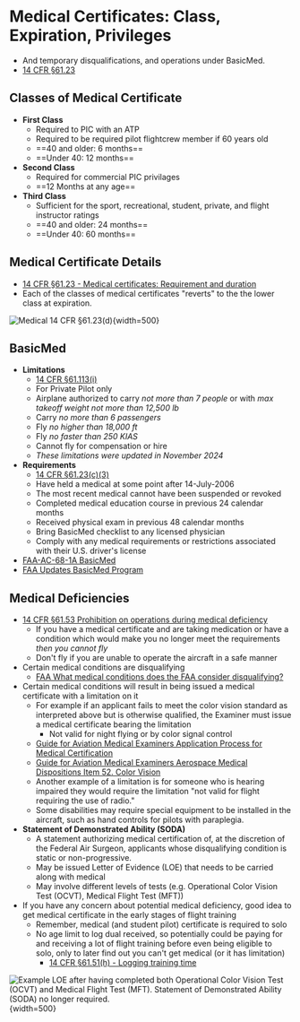 # Medical Certificates: Class, Expiration, Privileges

* And temporary disqualifications, and operations under BasicMed.
* [14 CFR &sect;61.23](https://www.ecfr.gov/current/title-14/chapter-I/subchapter-D/part-61/subpart-A/section-61.23)

## Classes of Medical Certificate

* **First Class**
  * Required to PIC with an ATP
  * Required to be required pilot flightcrew member if 60 years old
  * ==40 and older: 6 months==
  * ==Under 40: 12 months==
* **Second Class**
  * Required for commercial PIC privilages
  * ==12 Months at any age==
* **Third Class**
  * Sufficient for the sport, recreational, student, private, and flight instructor ratings
  * ==40 and older: 24 months==
  * ==Under 40: 60 months==

## Medical Certificate Details

* [14 CFR &sect;61.23 - Medical certificates: Requirement and duration](https://www.ecfr.gov/current/title-14/chapter-I/subchapter-D/part-61/subpart-A/section-61.23)
* Each of the classes of medical certificates "reverts" to the the lower class at expiration.

![Medical [14 CFR &sect;61.23(d)](https://www.ecfr.gov/current/title-14/chapter-I/subchapter-D/part-61/subpart-A/section-61.23#p-61.23(d))](/img/medical-certificate-requirements-table.png){width=500}

## BasicMed

* **Limitations**
  * [14 CFR &sect;61.113(i)](https://www.ecfr.gov/current/title-14/chapter-I/subchapter-D/part-61/subpart-E/section-61.113#p-61.113(i))
  * For Private Pilot only
  * Airplane authorized to carry *not more than 7 people* or with *max takeoff weight not more than 12,500 lb*
  * Carry *no more than 6 passengers*
  * Fly *no higher than 18,000 ft*
  * Fly *no faster than 250 KIAS*
  * Cannot fly for compensation or hire
  * *These limitations were updated in November 2024*
* **Requirements**
  * [14 CFR &sect;61.23(c)(3)](https://www.ecfr.gov/current/title-14/part-61/section-61.23#p-61.23(c)(3))
  * Have held a medical at some point after 14-July-2006
  * The most recent medical cannot have been suspended or revoked
  * Completed medical education course in previous 24 calendar months
  * Received physical exam in previous 48 calendar months
  * Bring BasicMed checklist to any licensed physician
  * Comply with any medical requirements or restrictions associated with their U.S. driver's license
* [FAA-AC-68-1A BasicMed](https://www.faa.gov/regulations_policies/advisory_circulars/index.cfm/go/document.information/documentID/1031168)
* [FAA Updates BasicMed Program](https://www.faa.gov/newsroom/faa-updates-basicmed-program)

## Medical Deficiencies

* [14 CFR &sect;61.53 Prohibition on operations during medical deficiency](https://www.ecfr.gov/current/title-14/chapter-I/subchapter-D/part-61/subpart-A/section-61.53)
  * If you have a medical certificate and are taking medication or have a condition which would make you no longer meet the requirements *then you cannot fly*
  * Don't fly if you are unable to operate the aircraft in a safe manner
* Certain medical conditions are disqualifying
  * [FAA What medical conditions does the FAA consider disqualifying?](https://www.faa.gov/licenses_certificates/medical_certification/faq/response6)
* Certain medical conditions will result in being issued a medical certificate with a limitation on it
  * For example if an applicant fails to meet the color vision standard as interpreted above but is otherwise qualified, the Examiner must issue a medical certificate bearing the limitation
    * Not valid for night flying or by color signal control
  * [Guide for Aviation Medical Examiners Application Process for Medical Certification](https://www.faa.gov/about/office_org/headquarters_offices/avs/offices/aam/ame/guide/app_process/general/si/)
  * [Guide for Aviation Medical Examiners Aerospace Medical Dispositions Item 52. Color Vision](https://www.faa.gov/about/office_org/headquarters_offices/avs/offices/aam/ame/guide/app_process/exam_tech/item52/amd/)
  * Another example of a limitation is for someone who is hearing impaired they would require the limitation "not valid for flight requiring the use of radio."
  * Some disabilities may require special equipment to be installed in the aircraft, such as hand controls for pilots with paraplegia.
* **Statement of Demonstrated Ability (SODA)**
  * A statement authorizing medical certification of, at the discretion of the Federal Air Surgeon, applicants whose disqualifying condition is static or non-progressive.
  * May be issued Letter of Evidence (LOE) that needs to be carried along with medical
  * May involve different levels of tests (e.g. Operational Color Vision Test (OCVT), Medical Flight Test (MFT))
* If you have any concern about potential medical deficiency, good idea to get medical certificate in the early stages of flight training
  * Remember, medical (and student pilot) certificate is required to solo
  * No age limit to log dual received, so potentially could be paying for and receiving a lot of flight training before even being eligible to solo, only to later find out you can't get medical (or it has limitation)
    * [14 CFR &sect;61.51(h) - Logging training time](https://www.ecfr.gov/current/title-14/chapter-I/subchapter-D/part-61/subpart-A/section-61.51#p-61.51(h))

![Example LOE after having completed both Operational Color Vision Test (OCVT) and Medical Flight Test (MFT). Statement of Demonstrated Ability (SODA) no longer required.](/img/loe.jpg){width=500}
